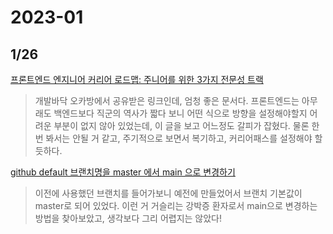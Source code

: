 # 2023-01

## 1/26

[프론트엔드 엔지니어 커리어 로드맵: 주니어를 위한 3가지 전문성 트랙](https://steady-study.super.site/frontend-engineer-career-roadmap)
> 개발바닥 오카방에서 공유받은 링크인데, 엄청 좋은 문서다. 프론트엔드는 아무래도 백엔드보다 직군의 역사가 짧다 보니 어떤 식으로 방향을 설정해야할지 어려운 부분이 없지 않아 있었는데, 이 글을 보고 어느정도 갈피가 잡혔다. 물론 한번 봐서는 안될 거 같고, 주기적으로 보면서 복기하고, 커리어패스를 설정해야 할 듯하다.

[github default 브랜치명을 master 에서 main 으로 변경하기](https://www.lesstif.com/gitbook/github-default-master-main-100205686.html)
> 이전에 사용했던 브랜치를 들어가보니 예전에 만들었어서 브랜치 기본값이 master로 되어 있었다. 이런 거 거슬리는 강박증 환자로서 main으로 변경하는 방법을 찾아보았고, 생각보다 그리 어렵지는 않았다!

